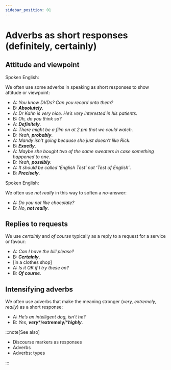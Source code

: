 ```yaml
---
sidebar_position: 01
---
```


# Adverbs as short responses (definitely, certainly)

## Attitude and viewpoint

Spoken English:

We often use some adverbs in speaking as short responses to show attitude or viewpoint:

- A: *You know DVDs? Can you record onto them?*
- B: ***Absolutely***.
- A: *Dr Kahn is very nice. He’s very interested in his patients*.
- B: *Oh, do you think so?*
- A: ***Definitely***.
- A: *There might be a film on at 2 pm that we could watch*.
- B: *Yeah*, ***probably***.
- A: *Mandy isn’t going because she just doesn’t like Rick*.
- B: ***Exactly***.
- A: *Maybe she bought two of the same sweaters in case something happened to one*.
- B: *Yeah*, ***possibly***.
- A: *It should be called ‘English Test’ not ‘Test of English’*.
- B: ***Precisely***.

Spoken English:

We often use *not really* in this way to soften a *no*\-answer:

- A: *Do you not like chocolate?*
- B: *No*, ***not really***.

## Replies to requests

We use *certainly* and *of course* typically as a reply to a request for a service or favour:

- A: *Can I have the bill please?*
- B: ***Certainly***.
- \[in a clothes shop\]
- A: *Is it OK if I try these on?*
- B: ***Of course***.

## Intensifying adverbs

We often use adverbs that make the meaning stronger (*very, extremely, really*) as a short response:

- A: *He’s an intelligent dog, isn’t he?*
- B: *Yes*, ***very****/**extremely**/****highly***.

:::note[See also]

- Discourse markers as responses
- Adverbs
- Adverbs: types

:::
